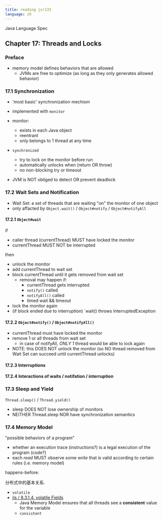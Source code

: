 ```yaml
---
title: reading jsr133
language: zh
---
```


Java Language Spec

## Chapter 17: Threads and Locks

### Preface

- memory model defines behaviors that are allowed
    - JVMs are free to optimize (as long as they only generates allowed behavior)

### 17.1 Synchronization

- 'most basic' synchronization mechism
- implemented with `monitor`
- monitor:
    - exists in each Java object
    - reentrant
    - only belongs to 1 thread at any time
- `synchronized`
    - try to lock on the monitor before run
    - automatically unlocks when (return OR throw)
    - no non-blocking try or timeout

- JVM is NOT obliged to detect OR prevent deadlock

### 17.2 Wait Sets and Notification

- Wait Set: a set of threads that are waiting "on" the monitor of one object
- only affacted by `Object.wait()` / `Object#notify` / `Object#notifyAll`

#### 17.2.1 `Object#wait`

if
- caller thread (currentThread) MUST have locked the monitor
- currentThread MUST NOT be interrupted

then

- unlock the monitor
- add currentThread to wait set
- block currentThread until it gets removed from wait set
    - removal may happen if:
        - currentThread gets interrupted
        - `notify()` called
        - `notifyAll()` called
        - timed wait && timeout
- lock the monitor again
- (if block ended due to interruption) `wait() throws InterruptedException

#### 17.2.2 `Object#notify()` / `Object#notifyAll()`

- currentThread must have locked the monitor
- remove 1 or all threads from wait set
    - in case of notifyAll, *ONLY 1* thread would be able to lock again
- NOTE: this DOES NOT unlock the monitor (so NO thread removed from Wait Set can succeed until currentThread unlocks)

#### 17.2.3 Interruptions

#### 17.2.4 Interactions of waits / notifation / interruption

### 17.3 Sleep and Yield

`Thread.sleep()` / `Thread.yield()`

- sleep DOES NOT lose ownership of monitors
- NEITHER Thread.sleep NOR have synchronization semantics

### 17.4 Memory Model

"possible behaviors of a program"

- whether an execution trace (instructions?) is a legal execution of the program (code?)
- each *read* MUST observe some *write* that is valid according to certain rules (i.e. memory model)


happens-before:

分布式中的基本关系.

- `volatile`
- [jls / 8.3.1.4. volatile Fields](https://docs.oracle.com/javase/specs/jls/se9/html/jls-8.html#jls-8.3.1.4)
    - Java Memory Model ensures that all threads see a **consistent** value for the variable
    - `consistent`
